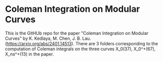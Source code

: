 # Coleman Integration on Modular Curves

This is the GitHUb repo for the paper "Coleman Integration on Modular Curves" by K. Kedlaya, M. Chen, J. B. Lau. (https://arxiv.org/abs/2401.14513). There are 3 folders corresponding to the computation of Coleman integrals on the three curves X_0(37), X_0^+(67), X_ns^+(13) in the paper.
